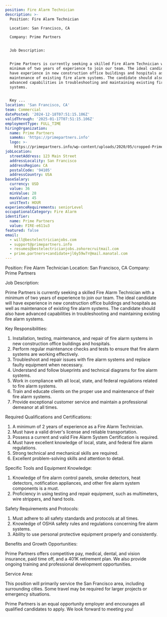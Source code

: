 ```yaml
---
position: Fire Alarm Technician
description: >-
  Position: Fire Alarm Technician

  Location: San Francisco, CA

  Company: Prime Partners


  Job Description:


  Prime Partners is currently seeking a skilled Fire Alarm Technician with a
  minimum of two years of experience to join our team. The ideal candidate will
  have experience in new construction office buildings and hospitals as well as
  maintenance of existing fire alarm systems. The candidate should also have
  advanced capabilities in troubleshooting and maintaining existing fire alarm
  systems.


  Key ...
location: 'San Francisco, CA'
team: Commercial
datePosted: '2024-12-18T07:51:15.106Z'
validThrough: '2025-01-17T07:51:15.106Z'
employmentType: FULL_TIME
hiringOrganization:
  name: Prime Partners
  sameAs: 'https://primepartners.info'
  logo: >-
    https://primepartners.info/wp-content/uploads/2020/05/cropped-Prime-Partners-Logo-NO-BG-1-1.png
jobLocation:
  streetAddress: 123 Main Street
  addressLocality: San Francisco
  addressRegion: CA
  postalCode: '94105'
  addressCountry: USA
baseSalary:
  currency: USD
  value: 36
  minValue: 28
  maxValue: 45
  unitText: HOUR
experienceRequirements: seniorLevel
occupationalCategory: Fire Alarm
identifier:
  name: Prime Partners
  value: FIRE-e611u3
featured: false
email:
  - will@bestelectricianjobs.com
  - support@primepartners.info
  - resumes@bestelectricianjobs.zohorecruitmail.com
  - prime.partners+candidate+jl6y59w7r@mail.manatal.com
---
```




Position: Fire Alarm Technician
Location: San Francisco, CA
Company: Prime Partners

Job Description:

Prime Partners is currently seeking a skilled Fire Alarm Technician with a minimum of two years of experience to join our team. The ideal candidate will have experience in new construction office buildings and hospitals as well as maintenance of existing fire alarm systems. The candidate should also have advanced capabilities in troubleshooting and maintaining existing fire alarm systems.

Key Responsibilities:

1. Installation, testing, maintenance, and repair of fire alarm systems in new construction office buildings and hospitals.
2. Perform regular maintenance checks and tests to ensure that fire alarm systems are working effectively.
3. Troubleshoot and repair issues with fire alarm systems and replace faulty equipment when necessary.
4. Understand and follow blueprints and technical diagrams for fire alarm systems.
5. Work in compliance with all local, state, and federal regulations related to fire alarm systems.
6. Train and educate clients on the proper use and maintenance of their fire alarm systems.
7. Provide exceptional customer service and maintain a professional demeanor at all times.

Required Qualifications and Certifications:

1. A minimum of 2 years of experience as a Fire Alarm Technician.
2. Must have a valid driver's license and reliable transportation.
3. Possess a current and valid Fire Alarm System Certification is required.
4. Must have excellent knowledge of local, state, and federal fire alarm regulations.
5. Strong technical and mechanical skills are required.
6. Excellent problem-solving skills and attention to detail.

Specific Tools and Equipment Knowledge:

1. Knowledge of fire alarm control panels, smoke detectors, heat detectors, notification appliances, and other fire alarm system components is a must.
2. Proficiency in using testing and repair equipment, such as multimeters, wire strippers, and hand tools.

Safety Requirements and Protocols:

1. Must adhere to all safety standards and protocols at all times.
2. Knowledge of OSHA safety rules and regulations concerning fire alarm systems.
3. Ability to use personal protective equipment properly and consistently.

Benefits and Growth Opportunities:

Prime Partners offers competitive pay, medical, dental, and vision insurance, paid time off, and a 401K retirement plan. We also provide ongoing training and professional development opportunities.

Service Area:

This position will primarily service the San Francisco area, including surrounding cities. Some travel may be required for larger projects or emergency situations.

Prime Partners is an equal opportunity employer and encourages all qualified candidates to apply. We look forward to meeting you!
